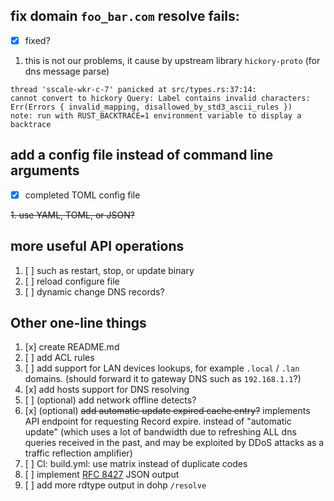 ## fix domain `foo_bar.com` resolve fails:
* [x] fixed?
1. this is not our problems, it cause by upstream library `hickory-proto` (for dns message parse)
```
thread 'sscale-wkr-c-7' panicked at src/types.rs:37:14:
cannot convert to hickory Query: Label contains invalid characters: Err(Errors { invalid_mapping, disallowed_by_std3_ascii_rules })                                 
note: run with RUST_BACKTRACE=1 environment variable to display a backtrace
```

## add a config file instead of command line arguments
* [x] completed TOML config file

~~1. use YAML, TOML, or JSON?~~

## more useful API operations
1. [ ] such as restart, stop, or update binary
2. [ ] reload configure file
3. [ ] dynamic change DNS records?

## Other one-line things
1. [x] create README.md
2. [ ] add ACL rules
3. [ ] add support for LAN devices lookups, for example `.local` / `.lan` domains. (should forward it to gateway DNS such as `192.168.1.1`?)
4. [x] add hosts support for DNS resolving
5. [ ] \(optional) add network offline detects?
6. [x] \(optional) ~~add automatic update expired cache entry?~~ implements API endpoint for requesting Record expire. instead of "automatic update" (which uses a lot of bandwidth due to refreshing ALL dns queries received in the past, and may be exploited by DDoS attacks as a traffic reflection amplifier)
7. [ ] CI: build.yml: use matrix instead of duplicate codes
8. [ ] implement [RFC 8427](https://www.rfc-editor.org/rfc/rfc8427) JSON output
9. [ ] add more rdtype output in dohp `/resolve`
